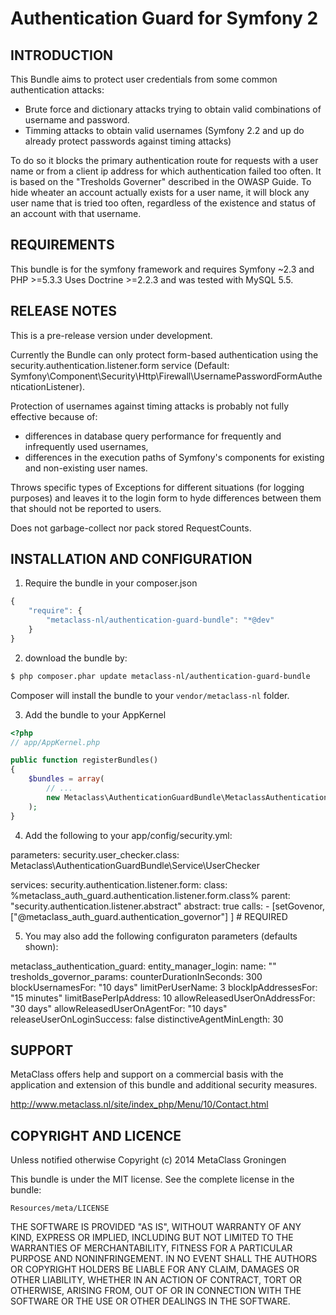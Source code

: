 Authentication Guard for Symfony 2
==================================
 
INTRODUCTION
------------

This Bundle aims to protect user credentials from some common authentication attacks:
- Brute force and dictionary attacks trying to obtain valid combinations of username and password. 
- Timming attacks to obtain valid usernames (Symfony 2.2 and up do already protect passwords against timing attacks)

To do so it blocks the primary authentication route for requests with a user name or from a client ip address for which authentication failed  too often. It is based on the "Tresholds Governer" described in the OWASP Guide. To hide wheater an account actually exists for a user name, it will block any user name that is tried too often, regardless of the existence and status of an account with that username.

REQUIREMENTS
------------
This bundle is for the symfony framework and requires Symfony ~2.3 and PHP >=5.3.3
Uses Doctrine >=2.2.3 and was tested with MySQL 5.5.

RELEASE NOTES
-------------

This is a pre-release version under development. 

Currently the Bundle can only protect form-based authentication using the security.authentication.listener.form service 
(Default: Symfony\Component\Security\Http\Firewall\UsernamePasswordFormAuthenticationListener).

Protection of usernames against timing attacks is probably not fully effective because of:
- differences in database query performance for frequently and infrequently used usernames,
- differences in the execution paths of Symfony's components for existing and non-existing user names.

Throws specific types of Exceptions for different situations (for logging purposes) and leaves it to the 
login form to hyde differences between them that should not be reported to users.

Does not garbage-collect nor pack stored RequestCounts. 


INSTALLATION AND CONFIGURATION
------------------------------

1. Require the bundle in your composer.json
```js
{
    "require": {
        "metaclass-nl/authentication-guard-bundle": "*@dev"
    }
}
```
2. download the bundle by:

``` bash
$ php composer.phar update metaclass-nl/authentication-guard-bundle
```

Composer will install the bundle to your `vendor/metaclass-nl` folder.

3. Add the bundle to your AppKernel

``` php
<?php
// app/AppKernel.php

public function registerBundles()
{
    $bundles = array(
        // ...
        new Metaclass\AuthenticationGuardBundle\MetaclassAuthenticationGuardBundle.php(),
    );
}
```

4. Add the following to your app/config/security.yml:

parameters:
    security.user_checker.class: Metaclass\AuthenticationGuardBundle\Service\UserChecker

services: 
    security.authentication.listener.form:
        class: %metaclass_auth_guard.authentication.listener.form.class%
        parent: "security.authentication.listener.abstract"
        abstract: true
        calls:
            - [setGovenor, ["@metaclass_auth_guard.authentication_governor"] ] # REQUIRED

5. You may also add the following configuraton parameters (defaults shown):

metaclass_authentication_guard:
    entity_manager_login:
        name: ""
    tresholds_governor_params:
        counterDurationInSeconds:  300
        blockUsernamesFor: "10 days" 
        limitPerUserName: 3
        blockIpAddressesFor: "15 minutes"
        limitBasePerIpAddress: 10
        allowReleasedUserOnAddressFor: "30 days"
        allowReleasedUserOnAgentFor: "10 days"
        releaseUserOnLoginSuccess: false
        distinctiveAgentMinLength: 30
		
SUPPORT
---------------

MetaClass offers help and support on a commercial basis with 
the application and extension of this bundle and additional 
security measures.

http://www.metaclass.nl/site/index_php/Menu/10/Contact.html


COPYRIGHT AND LICENCE
---------------------

Unless notified otherwise Copyright (c) 2014 MetaClass Groningen 

This bundle is under the MIT license. See the complete license in the bundle:

	Resources/meta/LICENSE

THE SOFTWARE IS PROVIDED "AS IS", WITHOUT WARRANTY OF ANY KIND, EXPRESS OR
IMPLIED, INCLUDING BUT NOT LIMITED TO THE WARRANTIES OF MERCHANTABILITY,
FITNESS FOR A PARTICULAR PURPOSE AND NONINFRINGEMENT. IN NO EVENT SHALL THE
AUTHORS OR COPYRIGHT HOLDERS BE LIABLE FOR ANY CLAIM, DAMAGES OR OTHER
LIABILITY, WHETHER IN AN ACTION OF CONTRACT, TORT OR OTHERWISE, ARISING FROM,
OUT OF OR IN CONNECTION WITH THE SOFTWARE OR THE USE OR OTHER DEALINGS IN
THE SOFTWARE.
